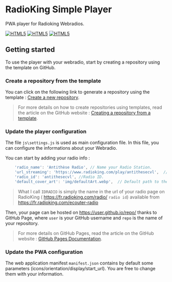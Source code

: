 # RadioKing Simple Player
PWA player for Radioking Webradios.

[![HTML5](https://img.shields.io/badge/HTML-FF4500?style=for-the-badge&logo=html5&logoColor=white)](#) [![HTML5](https://img.shields.io/badge/CSS-0077B5?&style=for-the-badge&logo=css3&logoColor=white)](#) [![HTML5](https://img.shields.io/badge/JavaScript-323330?style=for-the-badge&logo=javascript&logoColor=F7DF1E)](#)
## Getting started
To use the player with your webradio, start by creating a repository using the template on GitHub.
### Create a repository from the template
You can click on the following link to generate a repository using the template : [Create a new repository](https://github.com/lunar-d/PWA-RadioKing-Player/generate "Create a new repository").
> For more details on how to create repositories using templates, read the article on the GitHub website : [Creating a repository from a template](https://docs.github.com/en/repositories/creating-and-managing-repositories/creating-a-repository-from-a-template "Creating a repository from a template").

### Update the player configuration
The file `js\settings.js` is used as main configuration file. In this file, you can configure the informations about your Webradio.

You can start by adding your radio info :
```javascript
	'radio_name': 'Antithèse Radio', // Name your Radio Station.
	'url_streaming': 'https://www.radioking.com/play/antithesecvl',  // URL of the feed, ex: https://www.radioking.com/play/IDRADIO
	'radio_id': 'antithesecvl', //Radio ID.
	'default_cover_art': 'img/defaultArt.webp',  // Default path to the cover.
```
> What I call `IDRADIO` is simply the name in the url of your radio page on RadioKing
( https://fr.radioking.com/radio/ `radio id`) available from https://fr.radioking.com/ecouter-radio

Then, your page can be hosted on https://user.github.io/repo/ thanks to GitHub Page, where `user` is your GitHub username and `repo` is the name of your repository.
> For more details on GitHub Pages, read the article on the GitHub website : [GitHub Pages Documentation](https://docs.github.com/en/pages "GitHub Pages Documentation").

### Update the PWA configuration
The web application manifest `manifest.json` contains by default some parameters (icons/orientation/display/start_url). You are free to change them with your information.
